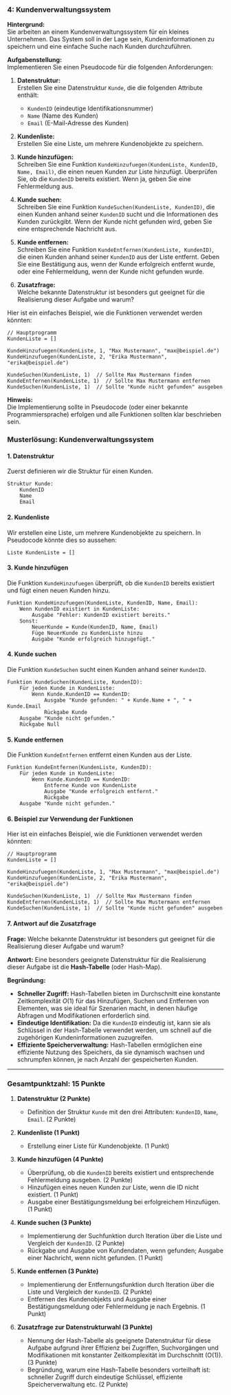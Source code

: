 ### 4: Kundenverwaltungssystem

**Hintergrund:**  
Sie arbeiten an einem Kundenverwaltungssystem für ein kleines Unternehmen. Das System soll in der Lage sein, Kundeninformationen zu speichern und eine einfache Suche nach Kunden durchzuführen.

**Aufgabenstellung:**  
Implementieren Sie einen Pseudocode für die folgenden Anforderungen:

1. **Datenstruktur:**  
    Erstellen Sie eine Datenstruktur `Kunde`, die die folgenden Attribute enthält:
    
    - `KundenID` (eindeutige Identifikationsnummer)
    - `Name` (Name des Kunden)
    - `Email` (E-Mail-Adresse des Kunden)
2. **Kundenliste:**  
    Erstellen Sie eine Liste, um mehrere Kundenobjekte zu speichern.
    
3. **Kunde hinzufügen:**  
    Schreiben Sie eine Funktion `KundeHinzufuegen(KundenListe, KundenID, Name, Email)`, die einen neuen Kunden zur Liste hinzufügt. Überprüfen Sie, ob die `KundenID` bereits existiert. Wenn ja, geben Sie eine Fehlermeldung aus.
    
4. **Kunde suchen:**  
    Schreiben Sie eine Funktion `KundeSuchen(KundenListe, KundenID)`, die einen Kunden anhand seiner `KundenID` sucht und die Informationen des Kunden zurückgibt. Wenn der Kunde nicht gefunden wird, geben Sie eine entsprechende Nachricht aus.
    
5. **Kunde entfernen:**  
    Schreiben Sie eine Funktion `KundeEntfernen(KundenListe, KundenID)`, die einen Kunden anhand seiner `KundenID` aus der Liste entfernt. Geben Sie eine Bestätigung aus, wenn der Kunde erfolgreich entfernt wurde, oder eine Fehlermeldung, wenn der Kunde nicht gefunden wurde.
    
6. **Zusatzfrage:**  
    Welche bekannte Datenstruktur ist besonders gut geeignet für die Realisierung dieser Aufgabe und warum?

Hier ist ein einfaches Beispiel, wie die Funktionen verwendet werden könnten:


```plaintext
// Hauptprogramm
KundenListe = []

KundeHinzufuegen(KundenListe, 1, "Max Mustermann", "max@beispiel.de")
KundeHinzufuegen(KundenListe, 2, "Erika Mustermann", "erika@beispiel.de")

KundeSuchen(KundenListe, 1)  // Sollte Max Mustermann finden
KundeEntfernen(KundenListe, 1)  // Sollte Max Mustermann entfernen
KundeSuchen(KundenListe, 1)  // Sollte "Kunde nicht gefunden" ausgeben
```


**Hinweis:**  
Die Implementierung sollte in Pseudocode (oder einer bekannte Programmiersprache) erfolgen und alle Funktionen sollten klar beschrieben sein.

### Musterlösung: Kundenverwaltungssystem

#### 1. Datenstruktur

Zuerst definieren wir die Struktur für einen Kunden.


```plaintext
Struktur Kunde:
    KundenID
    Name
    Email
```

#### 2. Kundenliste

Wir erstellen eine Liste, um mehrere Kundenobjekte zu speichern. In Pseudocode könnte dies so aussehen:


```plaintext
Liste KundenListe = []
```

#### 3. Kunde hinzufügen

Die Funktion `KundeHinzufuegen` überprüft, ob die `KundenID` bereits existiert und fügt einen neuen Kunden hinzu.


```plaintext
Funktion KundeHinzufuegen(KundenListe, KundenID, Name, Email):
    Wenn KundenID existiert in KundenListe:
        Ausgabe "Fehler: KundenID existiert bereits."
    Sonst:
        NeuerKunde = Kunde(KundenID, Name, Email)
        Füge NeuerKunde zu KundenListe hinzu
        Ausgabe "Kunde erfolgreich hinzugefügt."
```

#### 4. Kunde suchen

Die Funktion `KundeSuchen` sucht einen Kunden anhand seiner `KundenID`.

```plaintext
Funktion KundeSuchen(KundenListe, KundenID):
    Für jeden Kunde in KundenListe:
        Wenn Kunde.KundenID == KundenID:
            Ausgabe "Kunde gefunden: " + Kunde.Name + ", " + Kunde.Email
            Rückgabe Kunde
    Ausgabe "Kunde nicht gefunden."
    Rückgabe Null
```

#### 5. Kunde entfernen

Die Funktion `KundeEntfernen` entfernt einen Kunden aus der Liste.

```plaintext
Funktion KundeEntfernen(KundenListe, KundenID):
    Für jeden Kunde in KundenListe:
        Wenn Kunde.KundenID == KundenID:
            Entferne Kunde von KundenListe
            Ausgabe "Kunde erfolgreich entfernt."
            Rückgabe
    Ausgabe "Kunde nicht gefunden."
```

#### 6. Beispiel zur Verwendung der Funktionen

Hier ist ein einfaches Beispiel, wie die Funktionen verwendet werden könnten:


```plaintext
// Hauptprogramm
KundenListe = []

KundeHinzufuegen(KundenListe, 1, "Max Mustermann", "max@beispiel.de")
KundeHinzufuegen(KundenListe, 2, "Erika Mustermann", "erika@beispiel.de")

KundeSuchen(KundenListe, 1)  // Sollte Max Mustermann finden
KundeEntfernen(KundenListe, 1)  // Sollte Max Mustermann entfernen
KundeSuchen(KundenListe, 1)  // Sollte "Kunde nicht gefunden" ausgeben
```

#### 7. Antwort auf die Zusatzfrage

**Frage:** Welche bekannte Datenstruktur ist besonders gut geeignet für die Realisierung dieser Aufgabe und warum?

**Antwort:** Eine besonders geeignete Datenstruktur für die Realisierung dieser Aufgabe ist die **Hash-Tabelle** (oder Hash-Map).

**Begründung:**

- **Schneller Zugriff:** Hash-Tabellen bieten im Durchschnitt eine konstante Zeitkomplexität $O(1)$ für das Hinzufügen, Suchen und Entfernen von Elementen, was sie ideal für Szenarien macht, in denen häufige Abfragen und Modifikationen erforderlich sind.
- **Eindeutige Identifikation:** Da die `KundenID` eindeutig ist, kann sie als Schlüssel in der Hash-Tabelle verwendet werden, um schnell auf die zugehörigen Kundeninformationen zuzugreifen.
- **Effiziente Speicherverwaltung:** Hash-Tabellen ermöglichen eine effiziente Nutzung des Speichers, da sie dynamisch wachsen und schrumpfen können, je nach Anzahl der gespeicherten Kunden.


---
### Gesamtpunktzahl: 15 Punkte

1. **Datenstruktur (2 Punkte)**
   - Definition der Struktur `Kunde` mit den drei Attributen: `KundenID`, `Name`, `Email`. (2 Punkte)

2. **Kundenliste (1 Punkt)**
   - Erstellung einer Liste für Kundenobjekte. (1 Punkt)

3. **Kunde hinzufügen (4 Punkte)**
   - Überprüfung, ob die `KundenID` bereits existiert und entsprechende Fehlermeldung ausgeben. (2 Punkte)
   - Hinzufügen eines neuen Kunden zur Liste, wenn die ID nicht existiert. (1 Punkt)
   - Ausgabe einer Bestätigungsmeldung bei erfolgreichem Hinzufügen. (1 Punkt)

4. **Kunde suchen (3 Punkte)**
   - Implementierung der Suchfunktion durch Iteration über die Liste und Vergleich der `KundenID`. (2 Punkte)
   - Rückgabe und Ausgabe von Kundendaten, wenn gefunden; Ausgabe einer Nachricht, wenn nicht gefunden. (1 Punkt)

5. **Kunde entfernen (3 Punkte)**
   - Implementierung der Entfernungsfunktion durch Iteration über die Liste und Vergleich der `KundenID`. (2 Punkte)
   - Entfernen des Kundenobjekts und Ausgabe einer Bestätigungsmeldung oder Fehlermeldung je nach Ergebnis. (1 Punkt)

6. **Zusatzfrage zur Datenstrukturwahl (3 Punkte)**
   - Nennung der Hash-Tabelle als geeignete Datenstruktur für diese Aufgabe aufgrund ihrer Effizienz bei Zugriffen, Suchvorgängen und Modifikationen mit konstanter Zeitkomplexität im Durchschnitt \(O(1)\).(3 Punkte)
   - Begründung, warum eine Hash-Tabelle besonders vorteilhaft ist: schneller Zugriff durch eindeutige Schlüssel, effiziente Speicherverwaltung etc. (2 Punkte)

